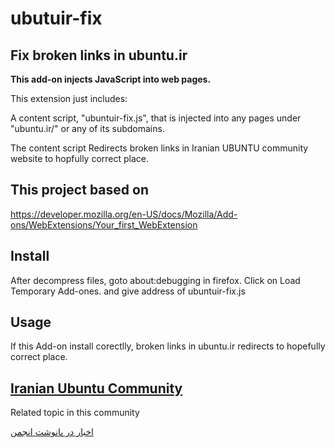 # ubutuir-fix

## Fix broken links in ubuntu.ir

**This add-on injects JavaScript into web pages.**

This extension just includes:

A content script, "ubuntuir-fix.js", that is injected into any pages
under "ubuntu.ir/" or any of its subdomains.

The content script Redirects broken links in Iranian UBUNTU community website
to hopfully correct place.

## This project based on 

https://developer.mozilla.org/en-US/docs/Mozilla/Add-ons/WebExtensions/Your_first_WebExtension

## Install

After decompress files, goto about:debugging in firefox.
Click on Load Temporary Add-ones.
and give address of ubuntuir-fix.js

## Usage

If this Add-on install corectlly, broken links in ubuntu.ir redirects to hopefully
correct place.

## [Iranian Ubuntu Community](https://ubuntu.ir/)

Related topic in this community

[اخبار در پانوشت انجمن](https://forum.ubuntu.ir/index.php?topic=149896)
